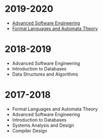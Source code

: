 # 2019-2020

* [Advanced Software Engineering](courses/ase)
* [Formal Languages and Automata Theory](courses/flat)

# 2018-2019

* Advanced Software Engineering
* Introduction to Databases
* Data Structures and Algorithms

# 2017-2018

* Formal Languages and Automata Theory
* Advanced Software Engineering
* Introduction to Databases
* Systems Analysis and Design
* Compiler Design